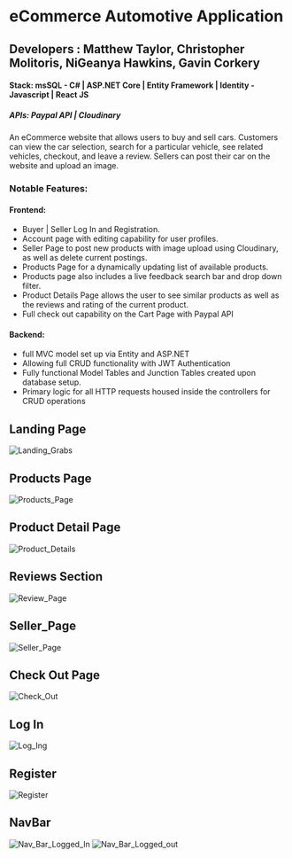 # eCommerce Automotive Application

## Developers : Matthew Taylor, Christopher Molitoris, NiGeanya Hawkins, Gavin Corkery

#### Stack: msSQL - C# | ASP.NET Core | Entity Framework | Identity - Javascript | React JS
##### APIs: Paypal API | Cloudinary

An eCommerce website that allows users to buy and sell cars. Customers can view the car selection, search for a particular 
vehicle, see related vehicles, checkout, and leave a review. Sellers can post their car on the website and upload an image.

### Notable Features:

#### Frontend:
- Buyer | Seller Log In and Registration.
- Account page with editing capability for user profiles.
- Seller Page to post new products with image upload using Cloudinary, as well as delete current postings.
- Products Page for a dynamically updating list of available products.
- Products page also includes a live feedback search bar and drop down filter.
- Product Details Page allows the user to see similar products as well as the reviews and rating of the current product.
- Full check out capability on the Cart Page with Paypal API

#### Backend:
- full MVC model set up via Entity and ASP.NET
- Allowing full CRUD functionality with JWT Authentication
- Fully functional Model Tables and Junction Tables created upon database setup.
- Primary logic for all HTTP requests housed inside the controllers for CRUD operations

## Landing Page
![Landing_Grabs](https://user-images.githubusercontent.com/89653410/142669166-f5536107-01ef-4176-86d1-c3ba72e434db.png)

## Products Page
![Products_Page](https://user-images.githubusercontent.com/89653410/142669197-e9a31bcb-9902-434c-9db2-9f97655e58fc.png)

## Product Detail Page
![Product_Details](https://user-images.githubusercontent.com/89653410/142669228-6354bc6f-e7ad-4904-a46c-02ebb1dbddb5.png)

## Reviews Section
![Review_Page](https://user-images.githubusercontent.com/89653410/142669242-0071d18b-a5f7-4cfd-86ff-9900298b8c78.png)

## Seller_Page
![Seller_Page](https://user-images.githubusercontent.com/89653410/142669299-abde9f0d-f5fd-49af-a931-0add820c3dac.png)

## Check Out Page
![Check_Out](https://user-images.githubusercontent.com/89653410/142669345-fee687f6-95ac-48cd-b8f8-d2a3f3ca4604.png)

## Log In
![Log_Ing](https://user-images.githubusercontent.com/89653410/142669388-bfee3c57-cae7-4ad7-86df-50bf74af2036.png)

## Register
![Register](https://user-images.githubusercontent.com/89653410/142669411-a2af3620-71dc-4c7e-85f6-f54bbce1c264.png)

## NavBar
![Nav_Bar_Logged_In](https://user-images.githubusercontent.com/89653410/142669462-b76a2d07-7ae3-4637-a025-4a3cad5b6d78.png)
![Nav_Bar_Logged_out](https://user-images.githubusercontent.com/89653410/142669468-af456607-70ed-4d6a-8ff6-5eff34a2c346.png)



